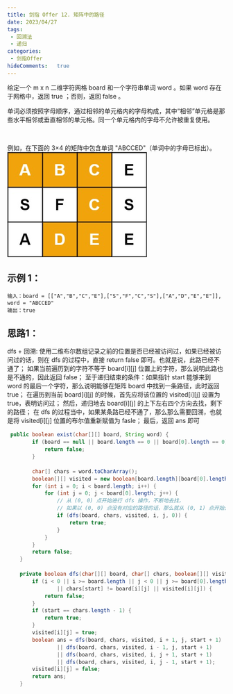 ```yaml
---
title: 剑指 Offer 12. 矩阵中的路径
date: 2023/04/27
tags:
 - 回溯法 
 - 递归
categories:
 - 剑指Offer
hideComments:   true 
---
```

给定一个 m x n 二维字符网格 board 和一个字符串单词 word 。如果 word 存在于网格中，返回 true ；否则，返回 false 。

单词必须按照字母顺序，通过相邻的单元格内的字母构成，其中“相邻”单元格是那些水平相邻或垂直相邻的单元格。同一个单元格内的字母不允许被重复使用。

 

例如，在下面的 3×4 的矩阵中包含单词 "ABCCED"（单词中的字母已标出）。
![Alt text](../../../.vuepress/public/offer/word2.jpg)
## 示例 1：
~~~ 
输入：board = [["A","B","C","E"],["S","F","C","S"],["A","D","E","E"]], word = "ABCCED"
输出：true
~~~



## 思路1：
dfs + 回溯:
使用二维布尔数组记录之前的位置是否已经被访问过，如果已经被访问过的话，则在 dfs 的过程中，直接 return false 即可。也就是说，此路已经不通了；
如果当前遍历到的字符不等于 board[i][j] 位置上的字符，那么说明此路也是不通的，因此返回 false；
至于递归结束的条件：如果指针 start 能够来到 word 的最后一个字符，那么说明能够在矩阵 board 中找到一条路径，此时返回 true；
在遍历到当前 board[i][j] 的时候，首先应将该位置的 visited[i][j] 设置为 true，表明访问过；
然后，递归地去 board[i][j] 的上下左右四个方向去找，剩下的路径；
在 dfs 的过程当中，如果某条路已经不通了，那么那么需要回溯，也就是将 visited[i][j] 位置的布尔值重新赋值为 fasle；
最后，返回 ans 即可

~~~ java
 public boolean exist(char[][] board, String word) {
        if (board == null || board.length == 0 || board[0].length == 0) {
            return false;
        }

        char[] chars = word.toCharArray();
        boolean[][] visited = new boolean[board.length][board[0].length];
        for (int i = 0; i < board.length; i++) {
            for (int j = 0; j < board[0].length; j++) {
                // 从 (0, 0) 点开始进行 dfs 操作，不断地去找，
                // 如果以 (0, 0) 点没有对应的路径的话，那么就从 (0, 1) 点开始去找
                if (dfs(board, chars, visited, i, j, 0)) {
                    return true;
                }
            }
        }
        return false;
    }

    private boolean dfs(char[][] board, char[] chars, boolean[][] visited, int i, int j, int start) {
        if (i < 0 || i >= board.length || j < 0 || j >= board[0].length
                || chars[start] != board[i][j] || visited[i][j]) {
            return false;
        }
        if (start == chars.length - 1) {
            return true;
        }
        visited[i][j] = true;
        boolean ans = dfs(board, chars, visited, i + 1, j, start + 1)
                || dfs(board, chars, visited, i - 1, j, start + 1)
                || dfs(board, chars, visited, i, j + 1, start + 1)
                || dfs(board, chars, visited, i, j - 1, start + 1);
        visited[i][j] = false;
        return ans;
    }
~~~
